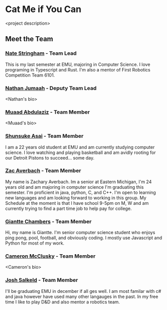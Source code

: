 # Cat Me if You Can

&lt;project description&gt;

## Meet the Team

### [Nate Stringham](https://github.com/nstringham) - Team Lead

This is my last semester at EMU, majoring in Computer Science. I love programing in Typescript and Rust. I'm also a mentor of First Robotics Competition Team 6101.

### [Nathan Jumaah](https://github.com/njumaah) - Deputy Team Lead

&lt;Nathan's bio&gt;

### [Muaad Abdulaziz](https://github.com/Muaad2001) - Team Member

&lt;Muaad's bio&gt;

### [Shunsuke Asai](https://github.com/SBAsai) - Team Member

I am a 22 years old student at EMU and am currently studying computer science. I love watching and playing basketball and am avidly rooting for our Detroit Pistons to succeed... some day.

### [Zac Averbach](https://github.com/zaverbac) - Team Member

My name is Zachary Averbach. Im a senior at Eastern Michigan, I'm 24 years old and am majoring in computer science I'm graduating this semester. I'm proficient in java, python, C, and C++. I'm open to learning new languages and am looking forward to working in this group. My Schedule at the moment is that I have school 9-5pm on M, W and am currently trying to find a part time job to help pay for college.

### [Giantte Chambers](https://github.com/gchamb) - Team Member

Hi, my name is Giantte. I'm senior computer science student who enjoys ping pong, pool, football, and obviously coding. I mostly use Javascript and Python for most of my work.

<!-- TODO: replace with Cameron's Actual GiHub Username -->
### [Cameron McClusky](https://github.com/cmcclusky) - Team Member

&lt;Cameron's bio&gt;

### [Josh Salkeld](https://github.com/mrjoshua520) - Team Member

I'll be graduating EMU in december if all ges well. I am most familar with c# and java however have used many other langauges in the past. In my free time I like to play D&D and also mentor a robotics team. 
